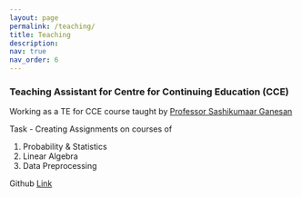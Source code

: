 ```yaml
---
layout: page
permalink: /teaching/
title: Teaching
description: 
nav: true
nav_order: 6
---
```


### Teaching Assistant for Centre for Continuing Education (CCE)

Working as a TE for CCE course taught by [Professor Sashikumaar Ganesan](https://cds.iisc.ac.in/faculty/sashi/)

Task - Creating Assignments on courses of 
1. Probability & Statistics
2. Linear Algebra
3. Data Preprocessing 

Github [Link](https://github.com/emharsha1812/CCE_Assignment)
